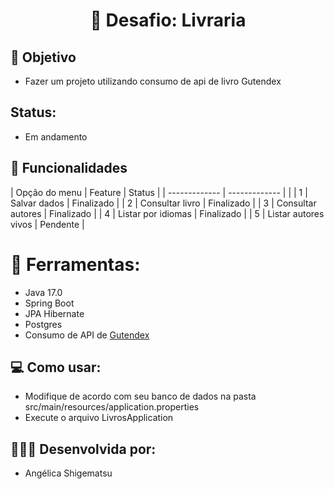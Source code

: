 # <h1 align="center">  📖 Desafio: Livraria </h1>

## 🏹 Objetivo
- Fazer um projeto utilizando consumo de api de livro Gutendex

## Status:
- Em andamento

## 🧩 Funcionalidades

| Opção do menu | Feature  | Status |
| ------------- | ------------- |  |
| 1 | Salvar dados | Finalizado | 
| 2 | Consultar livro  | Finalizado |
| 3 | Consultar autores | Finalizado |
| 4 | Listar por idiomas | Finalizado |
| 5 | Listar autores vivos | Pendente |

# 🔨 Ferramentas:
- Java 17.0
- Spring Boot
- JPA Hibernate
- Postgres
- Consumo de API de <a href="https://gutendex.com" target="_blank">Gutendex</a>

## 💻 Como usar:
- Modifique de acordo com seu banco de dados na pasta
  src/main/resources/application.properties
- Execute o arquivo LivrosApplication

## 👩🏻‍💻 Desenvolvida por: 
- Angélica Shigematsu
